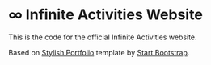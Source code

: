 # ∞ Infinite Activities Website

This is the code for the official Infinite Activities website.

Based on [Stylish Portfolio](http://startbootstrap.com/template-overviews/stylish-portfolio/) template by [Start Bootstrap](http://startbootstrap.com/).
